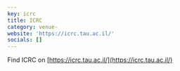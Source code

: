 ```yaml
---
key: icrc
title: ICRC
category: venue-
website: 'https://icrc.tau.ac.il/'
socials: []
---
```


Find ICRC on [https://icrc.tau.ac.il/](https://icrc.tau.ac.il/)
